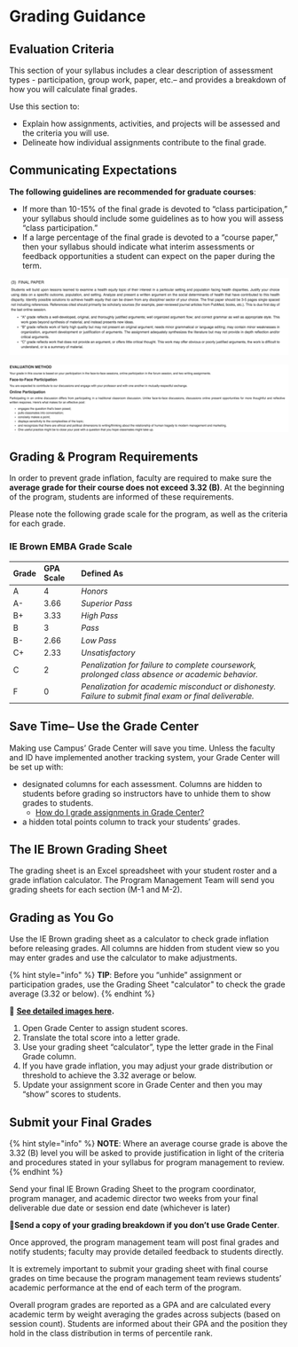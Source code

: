 # Grading Guidance

## Evaluation Criteria

This section of your syllabus includes a clear description of assessment types - participation, group work, paper, etc.– and provides a breakdown of how you will calculate final grades.

Use this section to:

* Explain how assignments, activities, and projects will be assessed and the criteria you will use.
* Delineate how individual assignments contribute to the final grade.

## **Communicating Expectations**

**The following guidelines are recommended for graduate courses**:

* If more than 10-15% of the final grade is devoted to “class participation,” your syllabus should include some guidelines as to how you will assess “class participation.”
* If a large percentage of the final grade is devoted to a “course paper,” then your syllabus should indicate what interim assessments or feedback opportunities a student can expect on the paper during the term.

![Example 1\) Final Paper Expectations](../../.gitbook/assets/screen-shot-2018-11-30-at-13.47.48.png)

![Example 2\) Participation Expectations ](../../.gitbook/assets/screen-shot-2018-11-30-at-13.44.53.png)

## **Grading & Program Requirements**

In order to prevent grade inflation, faculty are required to make sure the **average grade for their course does not exceed 3.32 \(B\)**. At the beginning of the program, students are informed of these requirements.

Please note the following grade scale for the program, as well as the criteria for each grade.

### **IE Brown EMBA Grade Scale**

| Grade | GPA Scale | Defined As |
| :--- | :--- | :--- |
| A | 4 | _Honors_ |
| A- | 3.66 | _Superior Pass_ |
| B+ | 3.33 | _High Pass_ |
| B | 3 | _Pass_ |
| B- | 2.66 | _Low Pass_ |
| C+ | 2.33 | _Unsatisfactory_ |
| C | 2 | _Penalization for failure to complete coursework, prolonged class absence or academic behavior._ |
| F | 0 | _Penalization for academic misconduct or dishonesty. Failure to submit final exam or final deliverable._ |

## **Save Time– Use the Grade Center**

Making use Campus’ Grade Center will save you time. Unless the faculty and ID have implemented another tracking system, your Grade Center will be set up with:

* designated columns for each assessment. Columns are hidden to students before grading so instructors have to unhide them to show grades to students.
  * [How do I grade assignments in Grade Center?](http://www.screencast.com/t/sUfrlnG9qrM4)
* a hidden total points column to track your students’ grades.

## **The IE Brown Grading Sheet**

The grading sheet is an Excel spreadsheet with your student roster and a grade inflation calculator. The Program Management Team will send you grading sheets for each section \(M-1 and M-2\).

## **Grading as You Go**

Use the IE Brown grading sheet as a calculator to check grade inflation before releasing grades. All columns are hidden from student view so you may enter grades and use the calculator to make adjustments.

{% hint style="info" %}
**TIP**: Before you “unhide” assignment or participation grades, use the Grading Sheet "calculator" to check the grade average \(3.32 or below\).
{% endhint %}

👀 [**See detailed images here**](https://brown-sps-online.gitbook.io/facultyguide/ie-brown-emba-faculty/assessment-and-evaluation/sample-screenshots)**.**

1. Open Grade Center to assign student scores.
2. Translate the total score into a letter grade.
3. Use your grading sheet “calculator”, type the letter grade in the Final Grade column.
4. If you have grade inflation, you may adjust your grade distribution or threshold to achieve the 3.32 average or below.
5. Update your assignment score in Grade Center and then you may “show” scores to students.  

## **Submit your Final Grades**

{% hint style="info" %}
**NOTE**: Where an average course grade is above the 3.32 \(B\) level you will be asked to provide justification in light of the criteria and procedures stated in your syllabus for program management to review.
{% endhint %}

Send your final IE Brown Grading Sheet to the program coordinator, program manager, and academic director two weeks from your final deliverable due date or session end date \(whichever is later\)

🚩**Send a copy of your grading breakdown if you don’t use Grade Center**.

Once approved, the program management team will post final grades and notify students; faculty may provide detailed feedback to students directly.

It is extremely important to submit your grading sheet with final course grades on time because the program management team reviews students’ academic performance at the end of each term of the program.

Overall program grades are reported as a GPA and are calculated every academic term by weight averaging the grades across subjects \(based on session count\). Students are informed about their GPA and the position they hold in the class distribution in terms of percentile rank.

